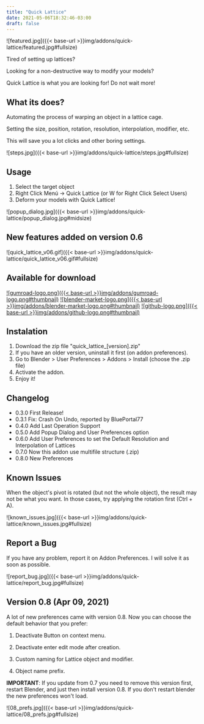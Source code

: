 ```yaml
---
title: "Quick Lattice"
date: 2021-05-06T18:32:46-03:00
draft: false
---
```

![featured.jpg]({{< base-url >}}img/addons/quick-lattice/featured.jpg#fullsize)

Tired of setting up lattices?

Looking for a non-destructive way to modify your models?

Quick Lattice is what you are looking for! Do not wait more! 

## What its does?
Automating the process of warping an object in a lattice cage.

Setting the size, position, rotation, resolution, interpolation, modifier, etc.

This will save you a lot clicks and other boring settings. 

![steps.jpg]({{< base-url >}}img/addons/quick-lattice/steps.jpg#fullsize)


## Usage
1. Select the target object
2. Right Click Menú -> Quick Lattice (or W for Right Click Select Users)
3. Deform your models with Quick Lattice!

![popup_dialog.jpg]({{< base-url >}}img/addons/quick-lattice/popup_dialog.jpg#midsize)

## New features added on version 0.6
![quick_lattice_v06.gif]({{< base-url >}}img/addons/quick-lattice/quick_lattice_v06.gif#fullsize)


## Available for download

[![gumroad-logo.png]({{< base-url >}}img/addons/gumroad-logo.png#thumbnail)](https://gumroad.com/l/quicklattice)
[![blender-market-logo.png]({{< base-url >}}img/addons/blender-market-logo.png#thumbnail)](https://blendermarket.com/products/quick-lattice)
[![github-logo.png]({{< base-url >}}img/addons/github-logo.png#thumbnail)](https://github.com/carlosmu/quick_lattice)

## Instalation
1. Download the zip file "quick_lattice_[version].zip"
2. If you have an older version, uninstall it first (on addon preferences).
3. Go to Blender > User Preferences > Addons > Install (choose the .zip file)
4. Activate the addon.
5. Enjoy it!

## Changelog
- 0.3.0 First Release!
- 0.3.1 Fix: Crash On Undo, reported by BluePortal77 
- 0.4.0 Add Last Operation Support
- 0.5.0 Add Popup Dialog and User Preferences option
- 0.6.0 Add User Preferences to set the Default Resolution and Interpolation of Lattices
- 0.7.0 Now this addon use multifile structure (.zip)
- 0.8.0 New Preferences

## Known Issues
When the object's pivot is rotated (but not the whole object), the result may not be what you want. In those cases, try applying the rotation first (Ctrl + A).

![known_issues.jpg]({{< base-url >}}img/addons/quick-lattice/known_issues.jpg#fullsize)

## Report a Bug
If you have any problem, report it on Addon Preferences. I will solve it as soon as possible. 

![report_bug.jpg]({{< base-url >}}img/addons/quick-lattice/report_bug.jpg#fullsize)

## Version 0.8 (Apr 09, 2021)

A lot of new preferences came with version 0.8. Now you can choose the default behavior that you prefer:

1. Deactivate Button on context menu.

2. Deactivate enter edit mode after creation.
3. Custom naming for Lattice object and modifier.
4. Object name prefix.

**IMPORTANT**: If you update from 0.7 you need to remove this version first, restart Blender, and just then install version 0.8. If you don't restart blender the new preferences won't load.  

![08_prefs.jpg]({{< base-url >}}img/addons/quick-lattice/08_prefs.jpg#fullsize)
